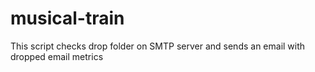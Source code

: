 # musical-train
This script checks drop folder on SMTP server and sends an email with dropped email metrics
